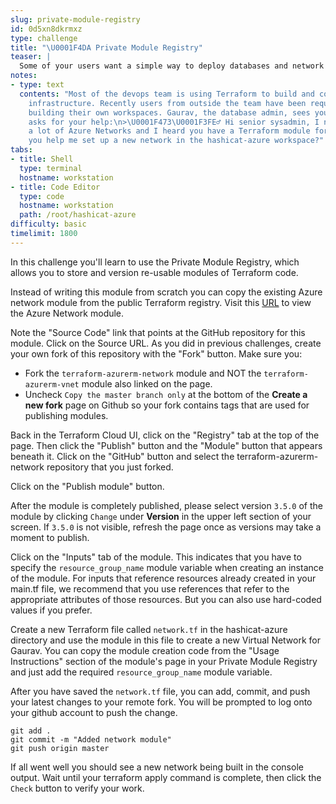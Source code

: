 ```yaml
---
slug: private-module-registry
id: 0d5xn8dkrmxz
type: challenge
title: "\U0001F4DA Private Module Registry"
teaser: |
  Some of your users want a simple way to deploy databases and network configurations. Enter the Private Module Registry, in which you can store standard, re-usable Terraform code that others can use in their own workspaces.
notes:
- type: text
  contents: "Most of the devops team is using Terraform to build and configure their
    infrastructure. Recently users from outside the team have been requesting help
    building their own workspaces. Gaurav, the database admin, sees you at lunch and
    asks for your help:\n>\U0001F473\U0001F3FE‍♂️ Hi senior sysadmin, I need to configure
    a lot of Azure Networks and I heard you have a Terraform module for this. Can
    you help me set up a new network in the hashicat-azure workspace?"
tabs:
- title: Shell
  type: terminal
  hostname: workstation
- title: Code Editor
  type: code
  hostname: workstation
  path: /root/hashicat-azure
difficulty: basic
timelimit: 1800
---
```

In this challenge you'll learn to use the Private Module Registry, which allows you to store and version re-usable modules of Terraform code.

Instead of writing this module from scratch you can copy the existing Azure network module from the public Terraform registry. Visit this [URL](https://registry.terraform.io/modules/Azure/network/azurerm) to view the Azure Network module.

Note the "Source Code" link that points at the GitHub repository for this module. Click on the Source URL. As you did in previous challenges, create your own fork of this repository with the "Fork" button. Make sure you:

* Fork the `terraform-azurerm-network` module and NOT the `terraform-azurerm-vnet` module also linked on the page.
* Uncheck `Copy the master branch only` at the bottom of the **Create a new fork** page on Github so your fork contains tags that are used for publishing modules.


Back in the Terraform Cloud UI, click on the "Registry" tab at the top of the page. Then click the "Publish" button and the "Module" button that appears beneath it. Click on the "GitHub" button and select the terraform-azurerm-network repository that you just forked.

Click on the "Publish module" button.

After the module is completely published, please select version `3.5.0` of the module by clicking `Change` under **Version** in the upper left section of your screen. If `3.5.0` is not visible, refresh the page once as versions may take a moment to publish.

Click on the "Inputs" tab of the module. This indicates that you have to specify the `resource_group_name` module variable when creating an instance of the module. For inputs that reference resources already created in your main.tf file, we recommend that you use references that refer to the appropriate attributes of those resources. But you can also use hard-coded values if you prefer.

Create a new Terraform file called `network.tf` in the hashicat-azure directory and use the module in this file to create a new Virtual Network for Gaurav. You can copy the module creation code from the "Usage Instructions" section of the module's page in your Private Module Registry and just add the required `resource_group_name` module variable.

After you have saved the `network.tf` file, you can add, commit, and push your latest changes to your remote fork. You will be prompted to log onto your github account to push the change.

```
git add .
git commit -m "Added network module"
git push origin master
```

If all went well you should see a new network being built in the console output. Wait until your terraform apply command is complete, then click the `Check` button to verify your work.